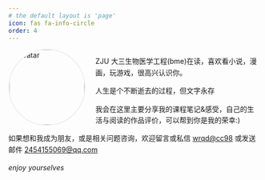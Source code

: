 ```yaml
---
# the default layout is 'page'
icon: fas fa-info-circle
order: 4
---
```


<div style="overflow: auto; margin-bottom: 20px;">
  <img src="/assets/img/prepic" alt="Avatar" style="float: left; width: 150px; height: 150px; border-radius: 50%; margin-right: 20px; margin-bottom: 10px; object-fit: cover; border: 2px solid #eee;">
  
  <div style="line-height: 1.6;">
    <p>ZJU 大三生物医学工程(bme)在读，喜欢看小说，漫画，玩游戏，很高兴认识你。</p>
    <p>人生是个不断逝去的过程，但文字永存</p>
    <p>我会在这里主要分享我的课程笔记&感受，自己的生活与阅读的作品评价，可以帮到你是我的荣幸:)</p>
    <p>如果想和我成为朋友，或是相关问题咨询，欢迎留言或私信 <a href="mailto:wrqd@cc98">wrqd@cc98</a> 或发送邮件 <a href="mailto:2454155069@qq.com">2454155069@qq.com</a></p>
    <p style="font-style: italic; margin-top: 10px;">enjoy yourselves</p>
  </div>
</div>
